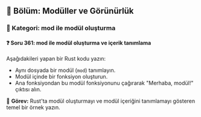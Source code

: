 ## 📘 Bölüm: Modüller ve Görünürlük  
### 🔹 Kategori: mod ile modül oluşturma  
#### ❓ Soru 361: mod ile modül oluşturma ve içerik tanımlama

Aşağıdakileri yapan bir Rust kodu yazın:

- Aynı dosyada bir modül (`mod`) tanımlayın.
- Modül içinde bir fonksiyon oluşturun.
- Ana fonksiyondan bu modül fonksiyonunu çağırarak "Merhaba, modül!" çıktısı alın.

🔧 **Görev:** Rust'ta modül oluşturmayı ve modül içeriğini tanımlamayı gösteren temel bir örnek yazın.
